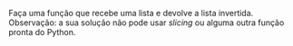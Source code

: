 Faça uma função que recebe uma lista e devolve a lista invertida. Observação: a sua solução não pode usar *slicing* ou alguma outra função pronta do Python.
